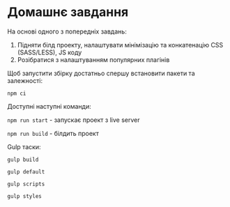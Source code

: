 # Домашнє завдання

На основі одного з попередніх завдань:
 
1. Підняти білд проекту, налаштувати мінімізацію та конкатенацію CSS (SASS/LESS), JS коду
2. Розібратися з налаштуванням популярних плагінів

Щоб запустити збірку достатньо спершу встановити пакети та залежності:

```npm ci```

Доступні наступні команди:

```npm run start``` - запускає проект з live server

```npm run build``` - білдить проект

Gulp таски:

```gulp build```

```gulp default```

```gulp scripts```

```gulp styles```